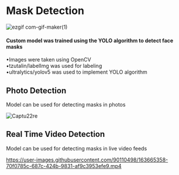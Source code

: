 # Mask Detection

![ezgif com-gif-maker(1)](https://user-images.githubusercontent.com/90110498/163665926-174ada17-8238-4764-88f2-c8c8500bad32.gif)

#### Custom model was trained using the YOLO algorithm to detect face masks <br> 
•Images were taken using OpenCV <br> 
•tzutalin/labelImg  was used for labeling <br>
•ultralytics/yolov5 was used to implement YOLO algorithm
## Photo Detection
Model can be used for detecting masks in photos

![Captu22re](https://user-images.githubusercontent.com/90110498/163667261-5c3de139-70c3-4034-892f-548266988a74.JPG)



## Real Time Video Detection
Model can be used for detecting masks in live video feeds





https://user-images.githubusercontent.com/90110498/163665358-70f0785c-687c-424b-9831-af9c3953efe9.mp4

